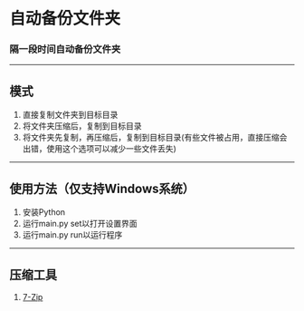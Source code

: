 # 自动备份文件夹
### 隔一段时间自动备份文件夹
***
## 模式
1. 直接复制文件夹到目标目录
2. 将文件夹压缩后，复制到目标目录
3. 将文件夹先复制，再压缩后，复制到目标目录(有些文件被占用，直接压缩会出错，使用这个选项可以减少一些文件丢失)
***
## 使用方法（仅支持Windows系统）
1. 安装Python
2. 运行main.py set以打开设置界面
3. 运行main.py run以运行程序
***
## 压缩工具
1. <a href="https://www.7-zip.org/">7-Zip</a>